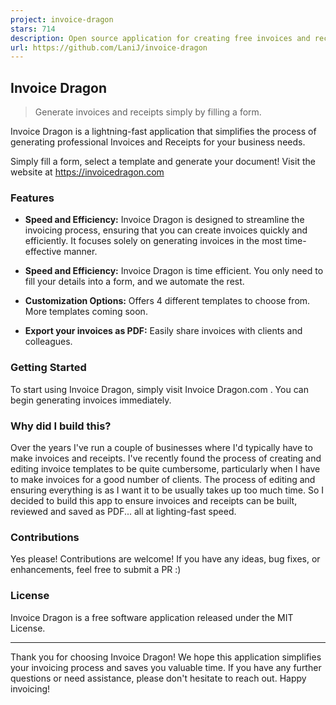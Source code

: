 ```yaml
---
project: invoice-dragon
stars: 714
description: Open source application for creating free invoices and receipts
url: https://github.com/LaniJ/invoice-dragon
---
```


Invoice Dragon
--------------

> Generate invoices and receipts simply by filling a form.

Invoice Dragon is a lightning-fast application that simplifies the process of generating professional Invoices and Receipts for your business needs.

Simply fill a form, select a template and generate your document! Visit the website at https://invoicedragon.com

### Features

-   **Speed and Efficiency:** Invoice Dragon is designed to streamline the invoicing process, ensuring that you can create invoices quickly and efficiently. It focuses solely on generating invoices in the most time-effective manner.
    
-   **Speed and Efficiency:** Invoice Dragon is time efficient. You only need to fill your details into a form, and we automate the rest.
    
-   **Customization Options:** Offers 4 different templates to choose from. More templates coming soon.
    
-   **Export your invoices as PDF:** Easily share invoices with clients and colleagues.
    

### Getting Started

To start using Invoice Dragon, simply visit Invoice Dragon.com . You can begin generating invoices immediately.

### Why did I build this?

Over the years I've run a couple of businesses where I'd typically have to make invoices and receipts. I've recently found the process of creating and editing invoice templates to be quite cumbersome, particularly when I have to make invoices for a good number of clients. The process of editing and ensuring everything is as I want it to be usually takes up too much time. So I decided to build this app to ensure invoices and receipts can be built, reviewed and saved as PDF... all at lighting-fast speed.

### Contributions

Yes please! Contributions are welcome! If you have any ideas, bug fixes, or enhancements, feel free to submit a PR :)

### License

Invoice Dragon is a free software application released under the MIT License.

* * *

Thank you for choosing Invoice Dragon! We hope this application simplifies your invoicing process and saves you valuable time. If you have any further questions or need assistance, please don't hesitate to reach out. Happy invoicing!
